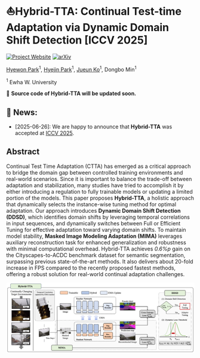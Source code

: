 # ⛵Hybrid-TTA: Continual Test-time Adaptation via Dynamic Domain Shift Detection [ICCV 2025]

[![Project Website](https://img.shields.io/badge/Project-Website-blue)](https://sites.google.com/view/hybrid-tta/home)  [![arXiv](https://img.shields.io/badge/arXiv-2409.08566-b31b1b.svg)](https://arxiv.org/abs/2409.08566v2)

[Hyewon Park](https://github.com/hhhyyeee)<sup>1</sup>, [Hyejin Park](https://github.com/kunsaram01)<sup>1</sup>, [Jueun Ko](https://github.com/0ju-un)<sup>1</sup>, Dongbo Min<sup>1</sup>

<sup>1</sup> Ewha W. University

<!-- Official source code for [**Hybrid-TTA: Continual Test-time Adaptation via Dynamic Domain Shift Detection**](https://arxiv.org/abs/2409.08566v2), **ICCV 2025**. -->

🚨 **Source code of Hybrid-TTA will be updated soon.**


## 🔔 News:
* [2025-06-26]: We are happy to announce that **Hybrid-TTA** was accepted at [ICCV 2025](https://iccv.thecvf.com/virtual/2025/poster/2684).


## Abstract

Continual Test Time Adaptation (CTTA) has emerged as a critical approach to bridge the domain gap between controlled training environments and real-world scenarios. Since it is important to balance the trade-off between adaptation and stabilization, many studies have tried to accomplish it by either introducing a regulation to fully trainable models or updating a limited portion of the models. This paper proposes **Hybrid-TTA**, a holistic approach that dynamically selects the instance-wise tuning method for optimal adaptation. Our approach introduces **Dynamic Domain Shift Detection (DDSD)**, which identifies domain shifts by leveraging temporal correlations in input sequences, and dynamically switches between Full or Efficient Tuning for effective adaptation toward varying domain shifts. To maintain model stability, **Masked Image Modeling Adaptation (MIMA)** leverages auxiliary reconstruction task for enhanced generalization and robustness with minimal computational overhead. Hybrid-TTA achieves *0.6%p* gain on the Cityscapes-to-ACDC benchmark dataset for semantic segmentation, surpassing previous state-of-the-art methods. It also delivers about 20-fold increase in FPS compared to the recently proposed fastest methods, offering a robust solution for real-world continual adaptation challenges.

![Method Cover](assets/figure1_2_6.png)

